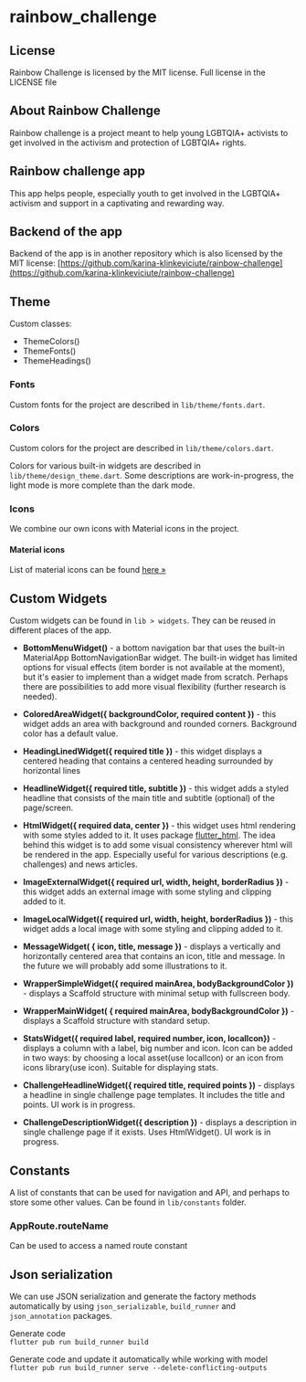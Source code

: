 # rainbow_challenge

## License

Rainbow Challenge is licensed by the MIT license. Full license in the LICENSE file

## About Rainbow Challenge

Rainbow challenge is a project meant to help young LGBTQIA+ activists to get involved in the activism and protection of LGBTQIA+ rights.

## Rainbow challenge app

This app helps people, especially youth to get involved in the LGBTQIA+ activism and support in a captivating and rewarding way.

## Backend of the app

Backend of the app is in another repository which is also licensed by the MIT license: [https://github.com/karina-klinkeviciute/rainbow-challenge](https://github.com/karina-klinkeviciute/rainbow-challenge) 

## Theme

Custom classes: 

- ThemeColors()  
- ThemeFonts()  
- ThemeHeadings()  

### Fonts 

Custom fonts for the project are described in `lib/theme/fonts.dart`.

### Colors 

Custom colors for the project are described in `lib/theme/colors.dart`.

Colors for various built-in widgets are described in `lib/theme/design_theme.dart`. Some descriptions are work-in-progress, the light mode is more complete than the dark mode.

### Icons 
We combine our own icons with Material icons in the project.

#### Material icons 
List of material icons can be found [here »](https://fonts.google.com/icons)

## Custom Widgets 

Custom widgets can be found in `lib > widgets`. They can be reused in different places of the app.

- **BottomMenuWidget()** - a bottom navigation bar that uses the built-in MaterialApp BottomNavigationBar widget. The built-in widget has limited options for visual effects (item border is not available at the moment), but it's easier to implement than a widget made from scratch. Perhaps there are possibilities to add more visual flexibility (further research is needed).

- **ColoredAreaWidget({ backgroundColor, required content })** - this widget adds an area with background and rounded corners. Background color has a default value.

- **HeadingLinedWidget({ required title })** - this widget displays a centered heading that contains a centered heading surrounded by horizontal lines

- **HeadlineWidget({ required title, subtitle })** - this widget adds a styled headline that consists of the main title and subtitle (optional) of the page/screen.

- **HtmlWidget({ required data, center })** - this widget uses html rendering with some styles added to it. It uses package [flutter_html](https://pub.dev/packages/flutter_html). The idea behind this widget is to add some visual consistency wherever html will be rendered in the app. Especially useful for various descriptions (e.g. challenges) and news articles.

- **ImageExternalWidget({ required url, width, height, borderRadius })** - this widget adds an external image with some styling and clipping added to it. 

- **ImageLocalWidget({ required url, width, height, borderRadius })** - this widget adds a local image with some styling and clipping added to it.

- **MessageWidget( { icon, title, message })** - displays a vertically and horizontally centered area that contains an icon, title and message. In the future we will probably add some illustrations to it.

- **WrapperSimpleWidget({ required mainArea, bodyBackgroundColor })** - displays a Scaffold structure with minimal setup with fullscreen body.

- **WrapperMainWidget( { required mainArea, bodyBackgroundColor })** - displays a Scaffold structure with standard setup.

- **StatsWidget({ required label, required number, icon, localIcon})** - displays a column with a label, big number and icon. Icon can be added in two ways: by choosing a local asset(use localIcon) or an icon from icons library(use icon). Suitable for displaying stats. 

- **ChallengeHeadlineWidget({ required title, required points })** - displays a headline in single challenge page templates. It includes the title and points. UI work is in progress.

- **ChallengeDescriptionWidget({ description })** - displays a description in single challenge page if it exists. Uses HtmlWidget(). UI work is in progress.


## Constants

A list of constants that can be used for navigation and API, and perhaps to store some other values. Can be found in `lib/constants` folder.

### AppRoute.routeName 
Can be used to access a named route constant 

## Json serialization

We can use JSON serialization and generate the factory methods automatically by using `json_serializable`, `build_runner` and `json_annotation` packages. 

Generate code   
`flutter pub run build_runner build`

Generate code and update it automatically while working with model  
`flutter pub run build_runner serve --delete-conflicting-outputs`